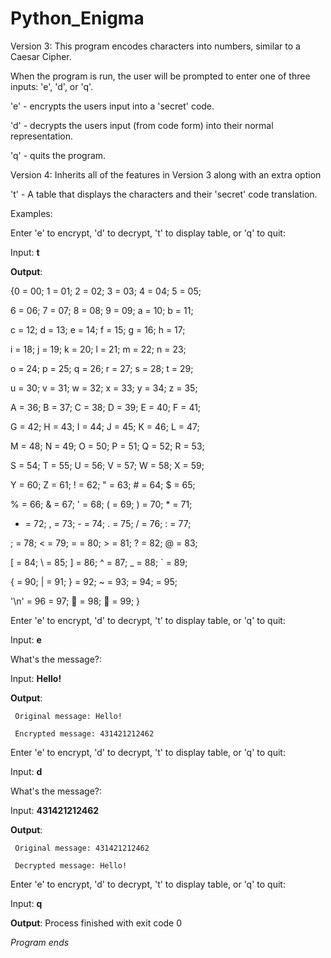 # Python_Enigma
Version 3:
This program encodes characters into numbers, similar to a Caesar Cipher.

When the program is run, the user will be prompted to enter one of three inputs: 'e', 'd', or 'q'.

'e' - encrypts the users input into a 'secret' code.

'd' - decrypts the users input (from code form) into their normal representation.

'q' - quits the program.

Version 4: Inherits all of the features in Version 3 along with an extra option

't' - A table that displays the characters and their 'secret' code translation.

Examples:

Enter 'e' to encrypt, 'd' to decrypt, 't' to display table, or 'q' to quit:

Input: __t__

__Output__: 

{0 = 00; 1 = 01; 2 = 02; 3 = 03; 4 = 04; 5 = 05; 

6 = 06; 7 = 07; 8 = 08; 9 = 09; a = 10; b = 11; 

c = 12; d = 13; e = 14; f = 15; g = 16; h = 17; 

i = 18; j = 19; k = 20; l = 21; m = 22; n = 23; 

o = 24; p = 25; q = 26; r = 27; s = 28; t = 29; 

u = 30; v = 31; w = 32; x = 33; y = 34; z = 35; 

A = 36; B = 37; C = 38; D = 39; E = 40; F = 41; 

G = 42; H = 43; I = 44; J = 45; K = 46; L = 47; 

M = 48; N = 49; O = 50; P = 51; Q = 52; R = 53; 

S = 54; T = 55; U = 56; V = 57; W = 58; X = 59; 

Y = 60; Z = 61; ! = 62; " = 63; # = 64; $ = 65; 

% = 66; & = 67; ' = 68; ( = 69; ) = 70; * = 71;

+ = 72; , = 73; - = 74; . = 75; / = 76; : = 77; 

; = 78; < = 79; = = 80; > = 81; ? = 82; @ = 83; 

[ = 84; \ = 85; ] = 86; ^ = 87; _ = 88; ` = 89; 

{ = 90; | = 91; } = 92; ~ = 93;   = 94; 	 = 95; 

'\n' = 96 = 97;  = 98;  = 99; }
 
Enter 'e' to encrypt, 'd' to decrypt, 't' to display table, or 'q' to quit:

Input: __e__

  What's the message?:
  
Input: __Hello!__

__Output__: 

     Original message: Hello!
     
     Encrypted message: 431421212462

Enter 'e' to encrypt, 'd' to decrypt, 't' to display table, or 'q' to quit:

Input: __d__

   What's the message?:
   
Input: __431421212462__

__Output__:

     Original message: 431421212462
     
     Decrypted message: Hello!

Enter 'e' to encrypt, 'd' to decrypt, 't' to display table, or 'q' to quit:

Input: __q__

__Output__: Process finished with exit code 0

*Program ends*
